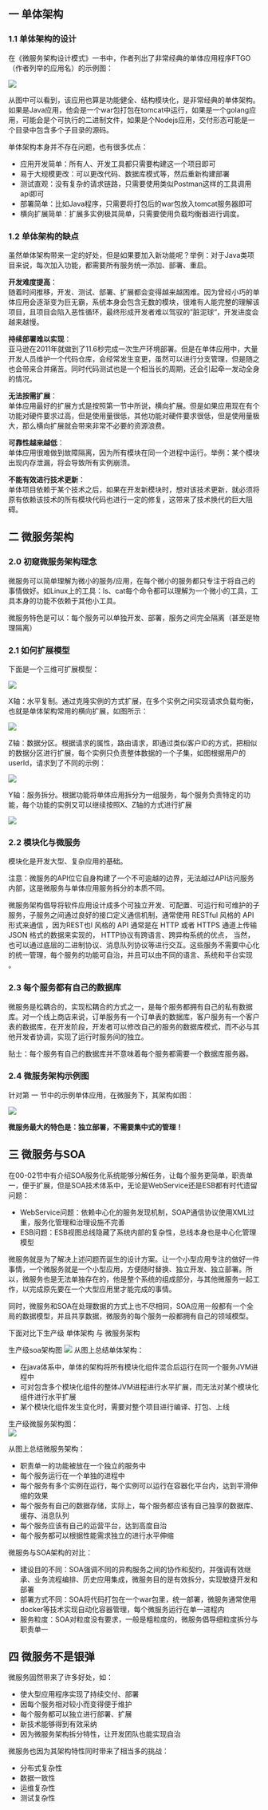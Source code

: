 ## 一 单体架构

### 1.1 单体架构的设计

在《微服务架构设计模式》一书中，作者列出了非常经典的单体应用程序FTGO（作者列举的应用名）的示例图：  

![](../images/arch/07-100.png)

从图中可以看到，该应用也算是功能健全、结构模块化，是非常经典的单体架构。如果是Java应用，他会是一个war包打包在tomcat中运行，如果是一个golang应用，可能会是个可执行的二进制文件，如果是个Nodejs应用，交付形态可能是一个目录中包含多个子目录的源码。  

单体架构本身并不存在问题，也有很多优点：
- 应用开发简单：所有人、开发工具都只需要构建这一个项目即可
- 易于大规模更改：可以更改代码、数据库模式等，然后重新构建部署
- 测试直观：没有复杂的请求链路，只需要使用类似Postman这样的工具调用api即可
- 部署简单：比如Java程序，只需要将打包后的war包放入tomcat服务器即可
- 横向扩展简单：扩展多实例极其简单，只需要使用负载均衡器进行调度。

### 1.2 单体架构的缺点

虽然单体架构带来一定的好处，但是如果要加入新功能呢？举例：对于Java类项目来说，每次加入功能，都需要所有服务统一添加、部署、重启。 

**开发难度提高**：  
随着时间推移，开发、测试、部署、扩展都会变得越来越困难。因为曾经小巧的单体应用会逐渐变为巨无霸，系统本身会包含无数的模块，很难有人能完整的理解该项目，且项目会陷入恶性循环，最终形成开发者难以驾驭的”脏泥球“，开发进度会越来越慢。  

**持续部署难以实现**：  
亚马逊在2011年就做到了11.6秒完成一次生产环境部署。但是在单体应用中，大量开发人员维护一个代码仓库，会经常发生变更，虽然可以进行分支管理，但是随之也会带来合并痛苦。同时代码测试也是一个相当长的周期，还会引起牵一发动全身的情况。  

**无法按需扩展**：  
单体应用最好的扩展方式是按照第一节中所说，横向扩展。但是如果应用现在有个功能对硬件要求过高，但是使用量很低，其他功能对硬件要求很低，但是使用量极大，那么横向扩展就会带来非常不必要的资源浪费。  

**可靠性越来越低**：  
单体应用很难做到故障隔离，因为所有模块在同一个进程中运行。举例：某个模块出现内存泄漏，将会导致所有实例崩溃。  

**不能有效进行技术更新**：  
单体项目依赖于某个技术之后，如果在开发新模块时，想对该技术更新，就必须将原有依赖该技术的所有模块代码也进行一定的修复，这带来了技术换代的巨大阻碍。

## 二 微服务架构

### 2.0 初窥微服务架构理念

微服务可以简单理解为微小的服务/应用，在每个微小的服务都只专注于将自己的事情做好。如Linux上的工具：ls、cat每个命令都可以理解为一个微小的工具，工具本身的功能不依赖于其他小工具。  

微服务特色是可以：每个服务可以单独开发、部署，服务之间完全隔离（甚至是物理隔离）

### 2.1 如何扩展模型

下面是一个三维可扩展模型：  

![](../images/arch/07-101.png)  

X轴：水平复制。通过克隆实例的方式扩展，在多个实例之间实现请求负载均衡，也就是单体架构常用的横向扩展，如图所示：  

![](../images/arch/07-102.png)  

Z轴：数据分区。根据请求的属性，路由请求，即通过类似客户ID的方式，把相似的数据分区进行扩展，每个实例只负责整体数据的一个子集，如图根据用户的userId，请求到了不同的示例：  

![](../images/arch/07-103.png)   

Y轴：服务拆分。根据功能将单体应用拆分为一组服务，每个服务负责特定的功能，每个功能的实例又可以继续按照X、Z轴的方式进行扩展  

![](../images/arch/07-104.png)  

### 2.2 模块化与微服务

模块化是开发大型、复杂应用的基础。  

注意：微服务的API位它自身构建了一个不可逾越的边界，无法越过API访问服务内部，这是微服务与单体应用服务拆分的本质不同。  

微服务架构倡导将软件应用设计成多个可独立开发、可配置、可运行和可维护的子服务，子服务之间通过良好的接口定义通信机制，通常使用 RESTful 风格的 API 形式来通信 ，因为REST也l 风格的 API 通常是在 HTTP 或者 HTTPS 通道上传输 JSON 格式的数据来实现的， HTTP协议有跨语言、跨异构系统的优点， 当然，也可以通过底层的二进制协议、消息队列协议等进行交互。这些服务不需要中心化的统一管理，每个服务的功能可自治，并且可以由不同的语言、系统和平台实现 。  

### 2.3 每个服务都有自己的数据库

微服务是松耦合的，实现松耦合的方式之一，是每个服务都拥有自己的私有数据库。对一个线上商店来说，订单服务有一个订单表的数据库，客户服务有一个客户表的数据库，在开发阶段，开发者可以修改自己的服务的数据库模式，而不必与其他开发者协调，实现了运行时服务间的独立。  

贴士：每个服务有自己的数据库并不意味着每个服务都需要一个数据库服务器。

### 2.4 微服务架构示例图

针对第 一 节中的示例单体应用，在微服务下，其架构如图：  

![](../images/arch/07-105.png)  

**微服务最大的特色是：独立部署，不需要集中式的管理！**

## 三 微服务与SOA

在00-02节中有介绍SOA服务化系统能够分解任务，让每个服务更简单，职责单一，便于扩展，但是SOA技术体系中，无论是WebService还是ESB都有时代遗留问题：
- WebService问题：依赖中心化的服务发现机制，SOAP通信协议使用XML过重，服务化管理和治理设施不完善
- ESB问题：ESB视图总线隐藏了系统内部的复杂性，总线本身也是中心化管理模型

微服务就是为了解决上述问题而诞生的设计方案。让一个小型应用专注的做好一件事情，一个微服务就是一个小型应用，方便随时替换、独立开发、独立部署。所以，微服务也是无法单独存在的，他是整个系统的组成部分，与其他微服务一起工作，以完成原先要在一个大型应用里才能完成的事情。  

同时，微服务和SOA在处理数据的方式上也不尽相同，SOA应用一般都有一个全局的数据模型，并且共享数据，微服务的每个服务一般都拥有自己的领域模型。  

下面对比下生产级 单体架构 与 微服务架构

生产级soa架构图
![](../images/arch/04-110.png) 
从图上总结单体架构：
- 在java体系中，单体的架构将所有模块化组件混合后运行在同一个服务JVM进程中
- 可对包含多个模块化组件的整体JVM进程进行水平扩展，而无法对某个模块化组件进行水平扩展
- 某个模块化组件发生变化时，需要对整个项目进行编译、打包、上线

生产级微服务架构图：  
![](../images/arch/04-111.png)  

从图上总结微服务架构：
- 职责单一的功能被放在一个独立的服务中
- 每个服务运行在一个单独的进程中
- 每个服务有多个实例在运行，每个实例可以运行在容器化平台内，达到平滑伸缩的效果
- 每个服务有自己的数据存储，实际上，每个服务都应该有自己独享的数据库、缓存、消息队列
- 每个服务应该有自己的运营平台，达到高度自治
- 每个服务都可以根据性能需求独立的进行水平伸缩

微服务与SOA架构的对比：
- 建设目的不同：SOA强调不同的异构服务之间的协作和契约，并强调有效继承、业务流程编排、历史应用集成，微服务目的是有效拆分，实现敏捷开发和部署
- 部署方式不同：SOA将代码打包在一个war包里，统一部署，微服务通常使用docker等技术实现自动化容器管理，每个微服务运行在单一进程内
- 服务粒度：SOA对粒度没有要求，一般是粗粒度的，微服务倡导细粒度拆分与职责单一

## 四 微服务不是银弹

微服务固然带来了许多好处，如：
- 使大型应用程序实现了持续交付、部署
- 因每个服务相对较小而变得便于维护
- 每个服务都可以独立进行部署、扩展
- 新技术能够得到有效采纳
- 因为微服务架构拆分特性，让开发团队也能实现自治

微服务也因为其架构特性同时带来了相当多的挑战：
- 分布式复杂性
- 数据一致性
- 运维复杂性
- 测试复杂性